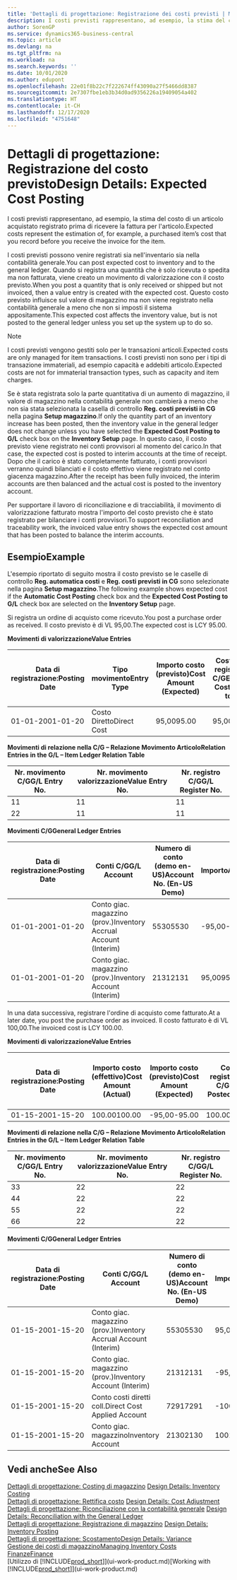 ```yaml
---
title: 'Dettagli di progettazione: Registrazione dei costi previsti | Microsoft Docs'
description: I costi previsti rappresentano, ad esempio, la stima del costo di un articolo acquistato registrato prima di ricevere la fattura per l'articolo.
author: SorenGP
ms.service: dynamics365-business-central
ms.topic: article
ms.devlang: na
ms.tgt_pltfrm: na
ms.workload: na
ms.search.keywords: ''
ms.date: 10/01/2020
ms.author: edupont
ms.openlocfilehash: 22e01f8b22c7f222674ff43090a27f5466dd8387
ms.sourcegitcommit: 2e7307fbe1eb3b34d0ad9356226a19409054a402
ms.translationtype: HT
ms.contentlocale: it-CH
ms.lasthandoff: 12/17/2020
ms.locfileid: "4751648"
---
```

# <a name="design-details-expected-cost-posting"></a><span data-ttu-id="d07e5-103">Dettagli di progettazione: Registrazione del costo previsto</span><span class="sxs-lookup"><span data-stu-id="d07e5-103">Design Details: Expected Cost Posting</span></span>
<span data-ttu-id="d07e5-104">I costi previsti rappresentano, ad esempio, la stima del costo di un articolo acquistato registrato prima di ricevere la fattura per l'articolo.</span><span class="sxs-lookup"><span data-stu-id="d07e5-104">Expected costs represent the estimation of, for example, a purchased item’s cost that you record before you receive the invoice for the item.</span></span>  

 <span data-ttu-id="d07e5-105">I costi previsti possono venire registrati sia nell'inventario sia nella contabilità generale.</span><span class="sxs-lookup"><span data-stu-id="d07e5-105">You can post expected cost to inventory and to the general ledger.</span></span> <span data-ttu-id="d07e5-106">Quando si registra una quantità che è solo ricevuta o spedita ma non fatturata, viene creato un movimento di valorizzazione con il costo previsto.</span><span class="sxs-lookup"><span data-stu-id="d07e5-106">When you post a quantity that is only received or shipped but not invoiced, then a value entry is created with the expected cost.</span></span> <span data-ttu-id="d07e5-107">Questo costo previsto influisce sul valore di magazzino ma non viene registrato nella contabilità generale a meno che non si imposti il sistema appositamente.</span><span class="sxs-lookup"><span data-stu-id="d07e5-107">This expected cost affects the inventory value, but is not posted to the general ledger unless you set up the system up to do so.</span></span>  

> [!NOTE]  
>  <span data-ttu-id="d07e5-108">I costi previsti vengono gestiti solo per le transazioni articoli.</span><span class="sxs-lookup"><span data-stu-id="d07e5-108">Expected costs are only managed for item transactions.</span></span> <span data-ttu-id="d07e5-109">I costi previsti non sono per i tipi di transazione immateriali, ad esempio capacità e addebiti articolo.</span><span class="sxs-lookup"><span data-stu-id="d07e5-109">Expected costs are not for immaterial transaction types, such as capacity and item charges.</span></span>  

 <span data-ttu-id="d07e5-110">Se è stata registrata solo la parte quantitativa di un aumento di magazzino, il valore di magazzino nella contabilità generale non cambierà a meno che non sia stata selezionata la casella di controllo **Reg. costi previsti in CG** nella pagina **Setup magazzino**.</span><span class="sxs-lookup"><span data-stu-id="d07e5-110">If only the quantity part of an inventory increase has been posted, then the inventory value in the general ledger does not change unless you have selected the **Expected Cost Posting to G/L** check box on the **Inventory Setup** page.</span></span> <span data-ttu-id="d07e5-111">In questo caso, il costo previsto viene registrato nei conti provvisori al momento del carico.</span><span class="sxs-lookup"><span data-stu-id="d07e5-111">In that case, the expected cost is posted to interim accounts at the time of receipt.</span></span> <span data-ttu-id="d07e5-112">Dopo che il carico è stato completamente fatturato, i conti provvisori verranno quindi bilanciati e il costo effettivo viene registrato nel conto giacenza magazzino.</span><span class="sxs-lookup"><span data-stu-id="d07e5-112">After the receipt has been fully invoiced, the interim accounts are then balanced and the actual cost is posted to the inventory account.</span></span>  

 <span data-ttu-id="d07e5-113">Per supportare il lavoro di riconciliazione e di tracciabilità, il movimento di valorizzazione fatturato mostra l'importo del costo previsto che è stato registrato per bilanciare i conti provvisori.</span><span class="sxs-lookup"><span data-stu-id="d07e5-113">To support reconciliation and traceability work, the invoiced value entry shows the expected cost amount that has been posted to balance the interim accounts.</span></span>  

## <a name="example"></a><span data-ttu-id="d07e5-114">Esempio</span><span class="sxs-lookup"><span data-stu-id="d07e5-114">Example</span></span>  
 <span data-ttu-id="d07e5-115">L'esempio riportato di seguito mostra il costo previsto se le caselle di controllo **Reg. automatica costi** e **Reg. costi previsti in CG** sono selezionate nella pagina **Setup magazzino**.</span><span class="sxs-lookup"><span data-stu-id="d07e5-115">The following example shows expected cost if the **Automatic Cost Posting** check box and the **Expected Cost Posting to G/L** check box are selected on the **Inventory Setup** page.</span></span>  

 <span data-ttu-id="d07e5-116">Si registra un ordine di acquisto come ricevuto.</span><span class="sxs-lookup"><span data-stu-id="d07e5-116">You post a purchase order as received.</span></span> <span data-ttu-id="d07e5-117">Il costo previsto è di VL 95,00.</span><span class="sxs-lookup"><span data-stu-id="d07e5-117">The expected cost is LCY 95.00.</span></span>  

 <span data-ttu-id="d07e5-118">**Movimenti di valorizzazione**</span><span class="sxs-lookup"><span data-stu-id="d07e5-118">**Value Entries**</span></span>  

|<span data-ttu-id="d07e5-119">Data di registrazione:</span><span class="sxs-lookup"><span data-stu-id="d07e5-119">Posting Date</span></span>|<span data-ttu-id="d07e5-120">Tipo movimento</span><span class="sxs-lookup"><span data-stu-id="d07e5-120">Entry Type</span></span>|<span data-ttu-id="d07e5-121">Importo costo (previsto)</span><span class="sxs-lookup"><span data-stu-id="d07e5-121">Cost Amount (Expected)</span></span>|<span data-ttu-id="d07e5-122">Costo prev. registrato in C/G</span><span class="sxs-lookup"><span data-stu-id="d07e5-122">Expected Cost Posted to G/L</span></span>|<span data-ttu-id="d07e5-123">Costo previsto</span><span class="sxs-lookup"><span data-stu-id="d07e5-123">Expected Cost</span></span>|<span data-ttu-id="d07e5-124">Nr. movimento cont. articolo</span><span class="sxs-lookup"><span data-stu-id="d07e5-124">Item Ledger Entry No.</span></span>|<span data-ttu-id="d07e5-125">Nr. movimento</span><span class="sxs-lookup"><span data-stu-id="d07e5-125">Entry No.</span></span>|  
|------------------|----------------|------------------------------|----------------------------------|-------------------|---------------------------|---------------|  
|<span data-ttu-id="d07e5-126">01-01-20</span><span class="sxs-lookup"><span data-stu-id="d07e5-126">01-01-20</span></span>|<span data-ttu-id="d07e5-127">Costo Diretto</span><span class="sxs-lookup"><span data-stu-id="d07e5-127">Direct Cost</span></span>|<span data-ttu-id="d07e5-128">95,00</span><span class="sxs-lookup"><span data-stu-id="d07e5-128">95.00</span></span>|<span data-ttu-id="d07e5-129">95,00</span><span class="sxs-lookup"><span data-stu-id="d07e5-129">95.00</span></span>|<span data-ttu-id="d07e5-130">Sì</span><span class="sxs-lookup"><span data-stu-id="d07e5-130">Yes</span></span>|<span data-ttu-id="d07e5-131">1</span><span class="sxs-lookup"><span data-stu-id="d07e5-131">1</span></span>|<span data-ttu-id="d07e5-132">1</span><span class="sxs-lookup"><span data-stu-id="d07e5-132">1</span></span>|  

 <span data-ttu-id="d07e5-133">**Movimenti di relazione nella C/G – Relazione Movimento Articolo**</span><span class="sxs-lookup"><span data-stu-id="d07e5-133">**Relation Entries in the G/L – Item Ledger Relation Table**</span></span>  

|<span data-ttu-id="d07e5-134">Nr. movimento C/G</span><span class="sxs-lookup"><span data-stu-id="d07e5-134">G/L Entry No.</span></span>|<span data-ttu-id="d07e5-135">Nr. movimento valorizzazione</span><span class="sxs-lookup"><span data-stu-id="d07e5-135">Value Entry No.</span></span>|<span data-ttu-id="d07e5-136">Nr. registro C/G</span><span class="sxs-lookup"><span data-stu-id="d07e5-136">G/L Register No.</span></span>|  
|--------------------|---------------------|-----------------------|  
|<span data-ttu-id="d07e5-137">1</span><span class="sxs-lookup"><span data-stu-id="d07e5-137">1</span></span>|<span data-ttu-id="d07e5-138">1</span><span class="sxs-lookup"><span data-stu-id="d07e5-138">1</span></span>|<span data-ttu-id="d07e5-139">1</span><span class="sxs-lookup"><span data-stu-id="d07e5-139">1</span></span>|  
|<span data-ttu-id="d07e5-140">2</span><span class="sxs-lookup"><span data-stu-id="d07e5-140">2</span></span>|<span data-ttu-id="d07e5-141">1</span><span class="sxs-lookup"><span data-stu-id="d07e5-141">1</span></span>|<span data-ttu-id="d07e5-142">1</span><span class="sxs-lookup"><span data-stu-id="d07e5-142">1</span></span>|  

 <span data-ttu-id="d07e5-143">**Movimenti C/G**</span><span class="sxs-lookup"><span data-stu-id="d07e5-143">**General Ledger Entries**</span></span>  

|<span data-ttu-id="d07e5-144">Data di registrazione:</span><span class="sxs-lookup"><span data-stu-id="d07e5-144">Posting Date</span></span>|<span data-ttu-id="d07e5-145">Conti C/G</span><span class="sxs-lookup"><span data-stu-id="d07e5-145">G/L Account</span></span>|<span data-ttu-id="d07e5-146">Numero di conto (demo en-US)</span><span class="sxs-lookup"><span data-stu-id="d07e5-146">Account No. (En-US Demo)</span></span>|<span data-ttu-id="d07e5-147">Importo</span><span class="sxs-lookup"><span data-stu-id="d07e5-147">Amount</span></span>|<span data-ttu-id="d07e5-148">Nr. movimento</span><span class="sxs-lookup"><span data-stu-id="d07e5-148">Entry No.</span></span>|  
|------------------|------------------|---------------------------------|------------|---------------|  
|<span data-ttu-id="d07e5-149">01-01-20</span><span class="sxs-lookup"><span data-stu-id="d07e5-149">01-01-20</span></span>|<span data-ttu-id="d07e5-150">Conto giac. magazzino (prov.)</span><span class="sxs-lookup"><span data-stu-id="d07e5-150">Inventory Accrual Account (Interim)</span></span>|<span data-ttu-id="d07e5-151">5530</span><span class="sxs-lookup"><span data-stu-id="d07e5-151">5530</span></span>|<span data-ttu-id="d07e5-152">-95,00</span><span class="sxs-lookup"><span data-stu-id="d07e5-152">-95.00</span></span>|<span data-ttu-id="d07e5-153">2</span><span class="sxs-lookup"><span data-stu-id="d07e5-153">2</span></span>|  
|<span data-ttu-id="d07e5-154">01-01-20</span><span class="sxs-lookup"><span data-stu-id="d07e5-154">01-01-20</span></span>|<span data-ttu-id="d07e5-155">Conto giac. magazzino (prov.)</span><span class="sxs-lookup"><span data-stu-id="d07e5-155">Inventory Account (Interim)</span></span>|<span data-ttu-id="d07e5-156">2131</span><span class="sxs-lookup"><span data-stu-id="d07e5-156">2131</span></span>|<span data-ttu-id="d07e5-157">95,00</span><span class="sxs-lookup"><span data-stu-id="d07e5-157">95.00</span></span>|<span data-ttu-id="d07e5-158">1</span><span class="sxs-lookup"><span data-stu-id="d07e5-158">1</span></span>|  

 <span data-ttu-id="d07e5-159">In una data successiva, registrare l'ordine di acquisto come fatturato.</span><span class="sxs-lookup"><span data-stu-id="d07e5-159">At a later date, you post the purchase order as invoiced.</span></span> <span data-ttu-id="d07e5-160">Il costo fatturato è di VL 100,00.</span><span class="sxs-lookup"><span data-stu-id="d07e5-160">The invoiced cost is LCY 100.00.</span></span>  

 <span data-ttu-id="d07e5-161">**Movimenti di valorizzazione**</span><span class="sxs-lookup"><span data-stu-id="d07e5-161">**Value Entries**</span></span>  

|<span data-ttu-id="d07e5-162">Data di registrazione:</span><span class="sxs-lookup"><span data-stu-id="d07e5-162">Posting Date</span></span>|<span data-ttu-id="d07e5-163">Importo costo (effettivo)</span><span class="sxs-lookup"><span data-stu-id="d07e5-163">Cost Amount (Actual)</span></span>|<span data-ttu-id="d07e5-164">Importo costo (previsto)</span><span class="sxs-lookup"><span data-stu-id="d07e5-164">Cost Amount (Expected)</span></span>|<span data-ttu-id="d07e5-165">Costo registrato in C/G</span><span class="sxs-lookup"><span data-stu-id="d07e5-165">Cost Posted to G/L</span></span>|<span data-ttu-id="d07e5-166">Costo previsto</span><span class="sxs-lookup"><span data-stu-id="d07e5-166">Expected Cost</span></span>|<span data-ttu-id="d07e5-167">Nr. movimento cont. articolo</span><span class="sxs-lookup"><span data-stu-id="d07e5-167">Item Ledger Entry No.</span></span>|<span data-ttu-id="d07e5-168">Nr. movimento</span><span class="sxs-lookup"><span data-stu-id="d07e5-168">Entry No.</span></span>|  
|------------------|----------------------------|------------------------------|-------------------------|-------------------|---------------------------|---------------|  
|<span data-ttu-id="d07e5-169">01-15-20</span><span class="sxs-lookup"><span data-stu-id="d07e5-169">01-15-20</span></span>|<span data-ttu-id="d07e5-170">100.00</span><span class="sxs-lookup"><span data-stu-id="d07e5-170">100.00</span></span>|<span data-ttu-id="d07e5-171">-95,00</span><span class="sxs-lookup"><span data-stu-id="d07e5-171">-95.00</span></span>|<span data-ttu-id="d07e5-172">100.00</span><span class="sxs-lookup"><span data-stu-id="d07e5-172">100.00</span></span>|<span data-ttu-id="d07e5-173">No</span><span class="sxs-lookup"><span data-stu-id="d07e5-173">No</span></span>|<span data-ttu-id="d07e5-174">1</span><span class="sxs-lookup"><span data-stu-id="d07e5-174">1</span></span>|<span data-ttu-id="d07e5-175">2</span><span class="sxs-lookup"><span data-stu-id="d07e5-175">2</span></span>|  

 <span data-ttu-id="d07e5-176">**Movimenti di relazione nella C/G – Relazione Movimento Articolo**</span><span class="sxs-lookup"><span data-stu-id="d07e5-176">**Relation Entries in the G/L – Item Ledger Relation Table**</span></span>  

|<span data-ttu-id="d07e5-177">Nr. movimento C/G</span><span class="sxs-lookup"><span data-stu-id="d07e5-177">G/L Entry No.</span></span>|<span data-ttu-id="d07e5-178">Nr. movimento valorizzazione</span><span class="sxs-lookup"><span data-stu-id="d07e5-178">Value Entry No.</span></span>|<span data-ttu-id="d07e5-179">Nr. registro C/G</span><span class="sxs-lookup"><span data-stu-id="d07e5-179">G/L Register No.</span></span>|  
|--------------------|---------------------|-----------------------|  
|<span data-ttu-id="d07e5-180">3</span><span class="sxs-lookup"><span data-stu-id="d07e5-180">3</span></span>|<span data-ttu-id="d07e5-181">2</span><span class="sxs-lookup"><span data-stu-id="d07e5-181">2</span></span>|<span data-ttu-id="d07e5-182">2</span><span class="sxs-lookup"><span data-stu-id="d07e5-182">2</span></span>|  
|<span data-ttu-id="d07e5-183">4</span><span class="sxs-lookup"><span data-stu-id="d07e5-183">4</span></span>|<span data-ttu-id="d07e5-184">2</span><span class="sxs-lookup"><span data-stu-id="d07e5-184">2</span></span>|<span data-ttu-id="d07e5-185">2</span><span class="sxs-lookup"><span data-stu-id="d07e5-185">2</span></span>|  
|<span data-ttu-id="d07e5-186">5</span><span class="sxs-lookup"><span data-stu-id="d07e5-186">5</span></span>|<span data-ttu-id="d07e5-187">2</span><span class="sxs-lookup"><span data-stu-id="d07e5-187">2</span></span>|<span data-ttu-id="d07e5-188">2</span><span class="sxs-lookup"><span data-stu-id="d07e5-188">2</span></span>|  
|<span data-ttu-id="d07e5-189">6</span><span class="sxs-lookup"><span data-stu-id="d07e5-189">6</span></span>|<span data-ttu-id="d07e5-190">2</span><span class="sxs-lookup"><span data-stu-id="d07e5-190">2</span></span>|<span data-ttu-id="d07e5-191">2</span><span class="sxs-lookup"><span data-stu-id="d07e5-191">2</span></span>|  

 <span data-ttu-id="d07e5-192">**Movimenti C/G**</span><span class="sxs-lookup"><span data-stu-id="d07e5-192">**General Ledger Entries**</span></span>  

|<span data-ttu-id="d07e5-193">Data di registrazione:</span><span class="sxs-lookup"><span data-stu-id="d07e5-193">Posting Date</span></span>|<span data-ttu-id="d07e5-194">Conti C/G</span><span class="sxs-lookup"><span data-stu-id="d07e5-194">G/L Account</span></span>|<span data-ttu-id="d07e5-195">Numero di conto (demo en-US)</span><span class="sxs-lookup"><span data-stu-id="d07e5-195">Account No. (En-US Demo)</span></span>|<span data-ttu-id="d07e5-196">Importo</span><span class="sxs-lookup"><span data-stu-id="d07e5-196">Amount</span></span>|<span data-ttu-id="d07e5-197">Nr. movimento</span><span class="sxs-lookup"><span data-stu-id="d07e5-197">Entry No.</span></span>|  
|------------------|------------------|---------------------------------|------------|---------------|  
|<span data-ttu-id="d07e5-198">01-15-20</span><span class="sxs-lookup"><span data-stu-id="d07e5-198">01-15-20</span></span>|<span data-ttu-id="d07e5-199">Conto giac. magazzino (prov.)</span><span class="sxs-lookup"><span data-stu-id="d07e5-199">Inventory Accrual Account (Interim)</span></span>|<span data-ttu-id="d07e5-200">5530</span><span class="sxs-lookup"><span data-stu-id="d07e5-200">5530</span></span>|<span data-ttu-id="d07e5-201">95,00</span><span class="sxs-lookup"><span data-stu-id="d07e5-201">95.00</span></span>|<span data-ttu-id="d07e5-202">4</span><span class="sxs-lookup"><span data-stu-id="d07e5-202">4</span></span>|  
|<span data-ttu-id="d07e5-203">01-15-20</span><span class="sxs-lookup"><span data-stu-id="d07e5-203">01-15-20</span></span>|<span data-ttu-id="d07e5-204">Conto giac. magazzino (prov.)</span><span class="sxs-lookup"><span data-stu-id="d07e5-204">Inventory Account (Interim)</span></span>|<span data-ttu-id="d07e5-205">2131</span><span class="sxs-lookup"><span data-stu-id="d07e5-205">2131</span></span>|<span data-ttu-id="d07e5-206">-95,00</span><span class="sxs-lookup"><span data-stu-id="d07e5-206">-95.00</span></span>|<span data-ttu-id="d07e5-207">3</span><span class="sxs-lookup"><span data-stu-id="d07e5-207">3</span></span>|  
|<span data-ttu-id="d07e5-208">01-15-20</span><span class="sxs-lookup"><span data-stu-id="d07e5-208">01-15-20</span></span>|<span data-ttu-id="d07e5-209">Conto costi diretti coll.</span><span class="sxs-lookup"><span data-stu-id="d07e5-209">Direct Cost Applied Account</span></span>|<span data-ttu-id="d07e5-210">7291</span><span class="sxs-lookup"><span data-stu-id="d07e5-210">7291</span></span>|<span data-ttu-id="d07e5-211">-100</span><span class="sxs-lookup"><span data-stu-id="d07e5-211">-100</span></span>|<span data-ttu-id="d07e5-212">6</span><span class="sxs-lookup"><span data-stu-id="d07e5-212">6</span></span>|  
|<span data-ttu-id="d07e5-213">01-15-20</span><span class="sxs-lookup"><span data-stu-id="d07e5-213">01-15-20</span></span>|<span data-ttu-id="d07e5-214">Conto giac. magazzino</span><span class="sxs-lookup"><span data-stu-id="d07e5-214">Inventory Account</span></span>|<span data-ttu-id="d07e5-215">2130</span><span class="sxs-lookup"><span data-stu-id="d07e5-215">2130</span></span>|<span data-ttu-id="d07e5-216">100</span><span class="sxs-lookup"><span data-stu-id="d07e5-216">100</span></span>|<span data-ttu-id="d07e5-217">5</span><span class="sxs-lookup"><span data-stu-id="d07e5-217">5</span></span>|  

## <a name="see-also"></a><span data-ttu-id="d07e5-218">Vedi anche</span><span class="sxs-lookup"><span data-stu-id="d07e5-218">See Also</span></span>
 <span data-ttu-id="d07e5-219">[Dettagli di progettazione: Costing di magazzino](design-details-inventory-costing.md) </span><span class="sxs-lookup"><span data-stu-id="d07e5-219">[Design Details: Inventory Costing](design-details-inventory-costing.md) </span></span>  
 <span data-ttu-id="d07e5-220">[Dettagli di progettazione: Rettifica costo](design-details-cost-adjustment.md) </span><span class="sxs-lookup"><span data-stu-id="d07e5-220">[Design Details: Cost Adjustment](design-details-cost-adjustment.md) </span></span>  
 <span data-ttu-id="d07e5-221">[Dettagli di progettazione: Riconciliazione con la contabilità generale](design-details-reconciliation-with-the-general-ledger.md) </span><span class="sxs-lookup"><span data-stu-id="d07e5-221">[Design Details: Reconciliation with the General Ledger](design-details-reconciliation-with-the-general-ledger.md) </span></span>  
 <span data-ttu-id="d07e5-222">[Dettagli di progettazione: Registrazione di magazzino](design-details-inventory-posting.md) </span><span class="sxs-lookup"><span data-stu-id="d07e5-222">[Design Details: Inventory Posting](design-details-inventory-posting.md) </span></span>  
 [<span data-ttu-id="d07e5-223">Dettagli di progettazione: Scostamento</span><span class="sxs-lookup"><span data-stu-id="d07e5-223">Design Details: Variance</span></span>](design-details-variance.md)  
 [<span data-ttu-id="d07e5-224">Gestione dei costi di magazzino</span><span class="sxs-lookup"><span data-stu-id="d07e5-224">Managing Inventory Costs</span></span>](finance-manage-inventory-costs.md)  
 [<span data-ttu-id="d07e5-225">Finanze</span><span class="sxs-lookup"><span data-stu-id="d07e5-225">Finance</span></span>](finance.md)  
 <span data-ttu-id="d07e5-226">[Utilizzo di [!INCLUDE[prod_short](includes/prod_short.md)]](ui-work-product.md)</span><span class="sxs-lookup"><span data-stu-id="d07e5-226">[Working with [!INCLUDE[prod_short](includes/prod_short.md)]](ui-work-product.md)</span></span>
